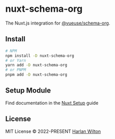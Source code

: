 # nuxt-schema-org

The Nuxt.js integration for [@vueuse/schema-org](https://github.com/vueuse/schema-org).

## Install

```bash
# NPM
npm install -D nuxt-schema-org
# or Yarn
yarn add -D nuxt-schema-org
# or PNPM
pnpm add -D nuxt-schema-org
```

## Setup Module

Find documentation in the [Nuxt Setup](https://unhead-schema-org.harlanzw.com/guide/setup/nuxt.html) guide

## License

MIT License © 2022-PRESENT [Harlan Wilton](https://github.com/harlan-zw)
